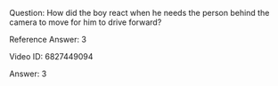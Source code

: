 Question: How did the boy react when he needs the person behind the camera to move for him to drive forward?

Reference Answer: 3

Video ID: 6827449094

Answer: 3

